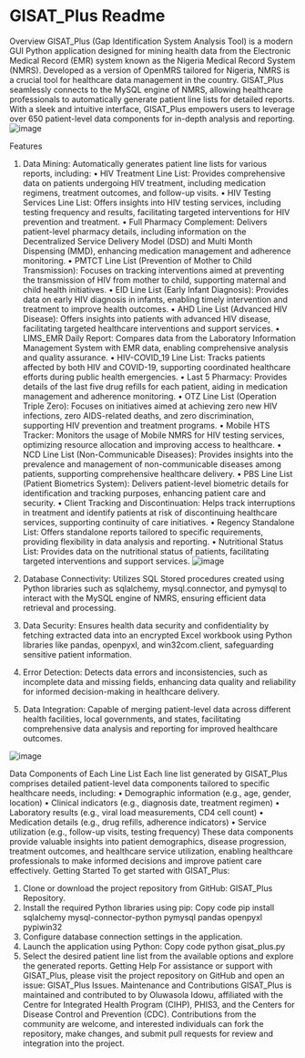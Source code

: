 # GISAT_Plus Readme
Overview
GISAT_Plus (Gap Identification System Analysis Tool) is a modern GUI Python application designed for mining health data from the Electronic Medical Record (EMR) system known as the Nigeria Medical Record System (NMRS). Developed as a version of OpenMRS tailored for Nigeria, NMRS is a crucial tool for healthcare data management in the country. GISAT_Plus seamlessly connects to the MySQL engine of NMRS, allowing healthcare professionals to automatically generate patient line lists for detailed reports. With a sleek and intuitive interface, GISAT_Plus empowers users to leverage over 650 patient-level data components for in-depth analysis and reporting.
![image](https://github.com/OluwasolaIdowu645/DataScience-GISAT_Plus/assets/162600317/50966b4c-e404-4585-b36a-7111b82fdb13)

Features
1.	Data Mining: Automatically generates patient line lists for various reports, including:
      •	HIV Treatment Line List: Provides comprehensive data on patients undergoing HIV treatment, including medication regimens, treatment outcomes, and follow-up visits.
      •	HIV Testing Services Line List: Offers insights into HIV testing services, including testing frequency and results, facilitating targeted interventions for HIV prevention and treatment.
      •	Full Pharmacy Complement: Delivers patient-level pharmacy details, including information on the Decentralized Service Delivery Model (DSD) and Multi Month Dispensing (MMD), enhancing medication management and adherence monitoring.
      •	PMTCT Line List (Prevention of Mother to Child Transmission): Focuses on tracking interventions aimed at preventing the transmission of HIV from mother to child, supporting maternal and child health initiatives.
      •	EID Line List (Early Infant Diagnosis): Provides data on early HIV diagnosis in infants, enabling timely intervention and treatment to improve health outcomes.
      •	AHD Line List (Advanced HIV Disease): Offers insights into patients with advanced HIV disease, facilitating targeted healthcare interventions and support services.
      •	LIMS_EMR Daily Report: Compares data from the Laboratory Information Management System with EMR data, enabling comprehensive analysis and quality assurance.
      •	HIV-COVID_19 Line List: Tracks patients affected by both HIV and COVID-19, supporting coordinated healthcare efforts during public health emergencies.
      •	Last 5 Pharmacy: Provides details of the last five drug refills for each patient, aiding in medication management and adherence monitoring.
      •	OTZ Line List (Operation Triple Zero): Focuses on initiatives aimed at achieving zero new HIV infections, zero AIDS-related deaths, and zero discrimination, supporting HIV prevention and treatment programs.
      •	Mobile HTS Tracker: Monitors the usage of Mobile NMRS for HIV testing services, optimizing resource allocation and improving access to healthcare.
      •	NCD Line List (Non-Communicable Diseases): Provides insights into the prevalence and management of non-communicable diseases among patients, supporting comprehensive healthcare delivery.
      •	PBS Line List (Patient Biometrics System): Delivers patient-level biometric details for identification and tracking purposes, enhancing patient care and security.
      •	Client Tracking and Discontinuation: Helps track interruptions in treatment and identify patients at risk of discontinuing healthcare services, supporting continuity of care initiatives.
      •	Regency Standalone List: Offers standalone reports tailored to specific requirements, providing flexibility in data analysis and reporting.
      •	Nutritional Status List: Provides data on the nutritional status of patients, facilitating targeted interventions and support services.
  	![image](https://github.com/OluwasolaIdowu645/DataScience-GISAT_Plus/assets/162600317/31abc241-9322-4288-9ed1-7d206ff27d26)

3.	Database Connectivity: Utilizes SQL Stored procedures created using Python libraries such as sqlalchemy, mysql.connector, and pymysql to interact with the MySQL engine of NMRS, ensuring efficient data retrieval and processing.
4.	Data Security: Ensures health data security and confidentiality by fetching extracted data into an encrypted Excel workbook using Python libraries like pandas, openpyxl, and win32com.client, safeguarding sensitive patient information.
5.	Error Detection: Detects data errors and inconsistencies, such as incomplete data and missing fields, enhancing data quality and reliability for informed decision-making in healthcare delivery.
6.	Data Integration: Capable of merging patient-level data across different health facilities, local governments, and states, facilitating comprehensive data analysis and reporting for improved healthcare outcomes.

![image](https://github.com/OluwasolaIdowu645/DataScience-GISAT_Plus/assets/162600317/5f78a49e-feb0-426b-94e3-892c65d01a5f)

Data Components of Each Line List
Each line list generated by GISAT_Plus comprises detailed patient-level data components tailored to specific healthcare needs, including:
  •	Demographic information (e.g., age, gender, location)
  •	Clinical indicators (e.g., diagnosis date, treatment regimen)
  •	Laboratory results (e.g., viral load measurements, CD4 cell count)
  •	Medication details (e.g., drug refills, adherence indicators)
  •	Service utilization (e.g., follow-up visits, testing frequency)
These data components provide valuable insights into patient demographics, disease progression, treatment outcomes, and healthcare service utilization, enabling healthcare professionals to make informed decisions and improve patient care effectively.
Getting Started
To get started with GISAT_Plus:
1.	Clone or download the project repository from GitHub: GISAT_Plus Repository.
2.	Install the required Python libraries using pip:
Copy code
pip install sqlalchemy mysql-connector-python pymysql pandas openpyxl pypiwin32 
3.	Configure database connection settings in the application.
4.	Launch the application using Python:
Copy code
python gisat_plus.py 
5.	Select the desired patient line list from the available options and explore the generated reports.
Getting Help
For assistance or support with GISAT_Plus, please visit the project repository on GitHub and open an issue: GISAT_Plus Issues.
Maintenance and Contributions
GISAT_Plus is maintained and contributed to by Oluwasola Idowu, affiliated with the Centre for Integrated Health Program (CIHP), PHIS3, and the Centers for Disease Control and Prevention (CDC). Contributions from the community are welcome, and interested individuals can fork the repository, make changes, and submit pull requests for review and integration into the project.
